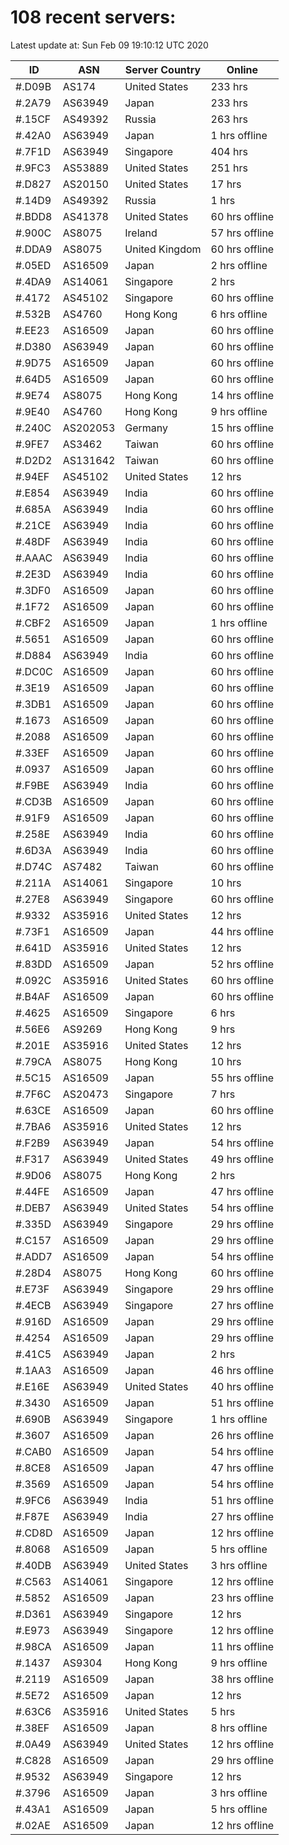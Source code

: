 # 108 recent servers:

Latest update at: Sun Feb 09 19:10:12 UTC 2020

| ID | ASN | Server Country | Online |
| -- | --- | -------------- | ------ |
| #.D09B | AS174 | United States | 233 hrs |
| #.2A79 | AS63949 | Japan | 233 hrs |
| #.15CF | AS49392 | Russia | 263 hrs |
| #.42A0 | AS63949 | Japan | 1 hrs offline |
| #.7F1D | AS63949 | Singapore | 404 hrs |
| #.9FC3 | AS53889 | United States | 251 hrs |
| #.D827 | AS20150 | United States | 17 hrs |
| #.14D9 | AS49392 | Russia | 1 hrs |
| #.BDD8 | AS41378 | United States | 60 hrs offline |
| #.900C | AS8075 | Ireland | 57 hrs offline |
| #.DDA9 | AS8075 | United Kingdom | 60 hrs offline |
| #.05ED | AS16509 | Japan | 2 hrs offline |
| #.4DA9 | AS14061 | Singapore | 2 hrs |
| #.4172 | AS45102 | Singapore | 60 hrs offline |
| #.532B | AS4760 | Hong Kong | 6 hrs offline |
| #.EE23 | AS16509 | Japan | 60 hrs offline |
| #.D380 | AS63949 | Japan | 60 hrs offline |
| #.9D75 | AS16509 | Japan | 60 hrs offline |
| #.64D5 | AS16509 | Japan | 60 hrs offline |
| #.9E74 | AS8075 | Hong Kong | 14 hrs offline |
| #.9E40 | AS4760 | Hong Kong | 9 hrs offline |
| #.240C | AS202053 | Germany | 15 hrs offline |
| #.9FE7 | AS3462 | Taiwan | 60 hrs offline |
| #.D2D2 | AS131642 | Taiwan | 60 hrs offline |
| #.94EF | AS45102 | United States | 12 hrs |
| #.E854 | AS63949 | India | 60 hrs offline |
| #.685A | AS63949 | India | 60 hrs offline |
| #.21CE | AS63949 | India | 60 hrs offline |
| #.48DF | AS63949 | India | 60 hrs offline |
| #.AAAC | AS63949 | India | 60 hrs offline |
| #.2E3D | AS63949 | India | 60 hrs offline |
| #.3DF0 | AS16509 | Japan | 60 hrs offline |
| #.1F72 | AS16509 | Japan | 60 hrs offline |
| #.CBF2 | AS16509 | Japan | 1 hrs offline |
| #.5651 | AS16509 | Japan | 60 hrs offline |
| #.D884 | AS63949 | India | 60 hrs offline |
| #.DC0C | AS16509 | Japan | 60 hrs offline |
| #.3E19 | AS16509 | Japan | 60 hrs offline |
| #.3DB1 | AS16509 | Japan | 60 hrs offline |
| #.1673 | AS16509 | Japan | 60 hrs offline |
| #.2088 | AS16509 | Japan | 60 hrs offline |
| #.33EF | AS16509 | Japan | 60 hrs offline |
| #.0937 | AS16509 | Japan | 60 hrs offline |
| #.F9BE | AS63949 | India | 60 hrs offline |
| #.CD3B | AS16509 | Japan | 60 hrs offline |
| #.91F9 | AS16509 | Japan | 60 hrs offline |
| #.258E | AS63949 | India | 60 hrs offline |
| #.6D3A | AS63949 | India | 60 hrs offline |
| #.D74C | AS7482 | Taiwan | 60 hrs offline |
| #.211A | AS14061 | Singapore | 10 hrs |
| #.27E8 | AS63949 | Singapore | 60 hrs offline |
| #.9332 | AS35916 | United States | 12 hrs |
| #.73F1 | AS16509 | Japan | 44 hrs offline |
| #.641D | AS35916 | United States | 12 hrs |
| #.83DD | AS16509 | Japan | 52 hrs offline |
| #.092C | AS35916 | United States | 60 hrs offline |
| #.B4AF | AS16509 | Japan | 60 hrs offline |
| #.4625 | AS16509 | Singapore | 6 hrs |
| #.56E6 | AS9269 | Hong Kong | 9 hrs |
| #.201E | AS35916 | United States | 12 hrs |
| #.79CA | AS8075 | Hong Kong | 10 hrs |
| #.5C15 | AS16509 | Japan | 55 hrs offline |
| #.7F6C | AS20473 | Singapore | 7 hrs |
| #.63CE | AS16509 | Japan | 60 hrs offline |
| #.7BA6 | AS35916 | United States | 12 hrs |
| #.F2B9 | AS63949 | Japan | 54 hrs offline |
| #.F317 | AS63949 | United States | 49 hrs offline |
| #.9D06 | AS8075 | Hong Kong | 2 hrs |
| #.44FE | AS16509 | Japan | 47 hrs offline |
| #.DEB7 | AS63949 | United States | 54 hrs offline |
| #.335D | AS63949 | Singapore | 29 hrs offline |
| #.C157 | AS16509 | Japan | 29 hrs offline |
| #.ADD7 | AS16509 | Japan | 54 hrs offline |
| #.28D4 | AS8075 | Hong Kong | 60 hrs offline |
| #.E73F | AS63949 | Singapore | 29 hrs offline |
| #.4ECB | AS63949 | Singapore | 27 hrs offline |
| #.916D | AS16509 | Japan | 29 hrs offline |
| #.4254 | AS16509 | Japan | 29 hrs offline |
| #.41C5 | AS63949 | Japan | 2 hrs |
| #.1AA3 | AS16509 | Japan | 46 hrs offline |
| #.E16E | AS63949 | United States | 40 hrs offline |
| #.3430 | AS16509 | Japan | 51 hrs offline |
| #.690B | AS63949 | Singapore | 1 hrs offline |
| #.3607 | AS16509 | Japan | 26 hrs offline |
| #.CAB0 | AS16509 | Japan | 54 hrs offline |
| #.8CE8 | AS16509 | Japan | 47 hrs offline |
| #.3569 | AS16509 | Japan | 54 hrs offline |
| #.9FC6 | AS63949 | India | 51 hrs offline |
| #.F87E | AS63949 | India | 27 hrs offline |
| #.CD8D | AS16509 | Japan | 12 hrs offline |
| #.8068 | AS16509 | Japan | 5 hrs offline |
| #.40DB | AS63949 | United States | 3 hrs offline |
| #.C563 | AS14061 | Singapore | 12 hrs offline |
| #.5852 | AS16509 | Japan | 23 hrs offline |
| #.D361 | AS63949 | Singapore | 12 hrs |
| #.E973 | AS63949 | Singapore | 12 hrs offline |
| #.98CA | AS16509 | Japan | 11 hrs offline |
| #.1437 | AS9304 | Hong Kong | 9 hrs offline |
| #.2119 | AS16509 | Japan | 38 hrs offline |
| #.5E72 | AS16509 | Japan | 12 hrs |
| #.63C6 | AS35916 | United States | 5 hrs |
| #.38EF | AS16509 | Japan | 8 hrs offline |
| #.0A49 | AS63949 | United States | 12 hrs offline |
| #.C828 | AS16509 | Japan | 29 hrs offline |
| #.9532 | AS63949 | Singapore | 12 hrs |
| #.3796 | AS16509 | Japan | 3 hrs offline |
| #.43A1 | AS16509 | Japan | 5 hrs offline |
| #.02AE | AS16509 | Japan | 12 hrs offline |

